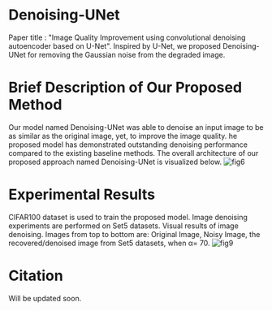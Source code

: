 # Denoising-UNet
Paper title : "Image Quality Improvement using convolutional denoising autoencoder based on U-Net".
Inspired by U-Net, we proposed Denoising-UNet for removing the Gaussian noise from the degraded image.
# Brief Description of Our Proposed Method
Our model named Denoising-UNet was able to denoise an input image to be as similar as the original image, yet, to improve the image quality. he proposed model has demonstrated outstanding denoising performance compared to the existing baseline methods.
The overall architecture of our proposed approach named Denoising-UNet is visualized below.
![fig6](https://user-images.githubusercontent.com/61737618/169706773-ca9523bd-0413-4f74-8b62-91fdd7192467.PNG)
# Experimental Results
CIFAR100 dataset is used to train the proposed model. 
Image denoising experiments are performed on Set5 datasets.
Visual results of image denoising. Images from top to bottom are: Original Image, Noisy Image, the recovered/denoised image from Set5 datasets, when α= 70.
![fig9](https://user-images.githubusercontent.com/61737618/169706904-791431fd-ed8d-4275-8a10-3f0d2e8a98ec.PNG)




# Citation
Will be updated soon.
